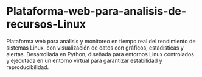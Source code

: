 # Plataforma-web-para-analisis-de-recursos-Linux
Plataforma web para análisis y monitoreo en tiempo real del rendimiento de sistemas Linux, con visualización de datos con gráficos, estadísticas y alertas. Desarrollada en Python, diseñada para entornos Linux controlados y ejecutada en un entorno virtual para garantizar estabilidad y reproducibilidad.
